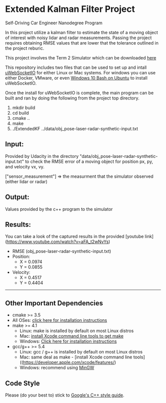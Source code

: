 # Extended Kalman Filter Project
Self-Driving Car Engineer Nanodegree Program

In this project utilize a kalman filter to estimate the state of a moving object of interest with noisy lidar and radar measurements. Passing the project requires obtaining RMSE values that are lower that the tolerance outlined in the project reburic. 

This project involves the Term 2 Simulator which can be downloaded [here](https://github.com/udacity/self-driving-car-sim/releases)

This repository includes two files that can be used to set up and intall [uWebSocketIO](https://github.com/uWebSockets/uWebSockets) for either Linux or Mac systems. For windows you can use either Docker, VMware, or even [Windows 10 Bash on Ubuntu](https://www.howtogeek.com/249966/how-to-install-and-use-the-linux-bash-shell-on-windows-10/) to install uWebSocketIO. 

Once the install for uWebSocketIO is complete, the main program can be built and ran by doing the following from the project top directory.

1. mkdir build
2. cd build
3. cmake ..
4. make
5. ./ExtendedKF ../data/obj_pose-laser-radar-synthetic-input.txt


## Input: 
Provided by Udacity in the directory "data/obj_pose-laser-radar-synthetic-input.txt" to check the RMSE error of a moving object for position px, py, and velocity vx, vy.

["sensor_measurement"] => the measurment that the simulator observed (either lidar or radar)


## Output: 
Values provided by the c++ program to the simulator

## Results:
You can take a look of the captured results in the provided [youtube link] (https://www.youtube.com/watch?v=aFA_t2wNvYs)
* RMSE (obj_pose-laser-radar-synthetic-input.txt)
* Position:
  * X = 0.0974
  * Y = 0.0855
* Velocity:
  * X = 0.4517
  * Y = 0.4404

---

## Other Important Dependencies

* cmake >= 3.5
 * All OSes: [click here for installation instructions](https://cmake.org/install/)
* make >= 4.1
  * Linux: make is installed by default on most Linux distros
  * Mac: [install Xcode command line tools to get make](https://developer.apple.com/xcode/features/)
  * Windows: [Click here for installation instructions](http://gnuwin32.sourceforge.net/packages/make.htm)
* gcc/g++ >= 5.4
  * Linux: gcc / g++ is installed by default on most Linux distros
  * Mac: same deal as make - [install Xcode command line tools]((https://developer.apple.com/xcode/features/)
  * Windows: recommend using [MinGW](http://www.mingw.org/)

## Code Style

Please (do your best to) stick to [Google's C++ style guide](https://google.github.io/styleguide/cppguide.html).
